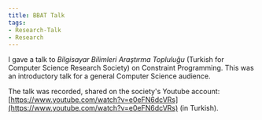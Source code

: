 ```yaml
---
title: BBAT Talk
tags:
- Research-Talk
- Research
---
```



I gave a talk to *Bilgisayar Bilimleri Araştırma Topluluğu* (Turkish for Computer Science Research Society) on Constraint Programming. This was an introductory talk for a general Computer Science audience.

The talk was recorded, shared on the society's Youtube account: [https://www.youtube.com/watch?v=e0eFN6dcVRs](https://www.youtube.com/watch?v=e0eFN6dcVRs) (in Turkish).
